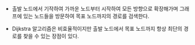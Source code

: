- 출발 노드에서 기작하여 가까운 노드부터 시작하여 모든 방향으로 확장해가며 그래프에 있는 노드들을 방문하여 목표 노드까지의 경로를 검색한다.

- Dijkstra 알고리즘은 비효율적이지만 출발 노드에서 목표 노드까지 항상 최단의 경로를 찾을 수 있는 장점이 있다.